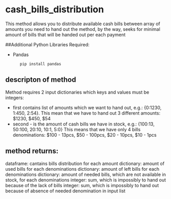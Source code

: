 # cash_bills_distribution
This method allows you to distribute available cash bills between array of amounts you need to hand out
the method, by the way, seeks for minimal amount of bills that will be handed out per each payment

##Additional Python Libraries Required:
<ul>
 <li>Pandas</li>
  
       pip install pandas
</ul>

## descripton of method
Method requires 2 input dictionaries which keys and values must be integers: 
- first contains list of amounts which we want to hand out, e.g.: {0:1230, 1:450, 2:54}.
This mean that we have to hand out 3 different amounts: $1230, $450, $54
- second - is the amount of cash bills we have in stock, e.g.: {100:13, 50:100, 20:10, 10:1, 5:0}
This means that we have only 4 bills denominations: $100 - 13pcs, $50 - 100pcs, $20 - 10pcs, $10 - 1pcs

## method returns:
dataframe: cantains bills distribution for each amount
dictionary: amount of used bills for each denominations 
dictionary: amount of left bills for each denominations 
dictionary: amount of needed bills, which are not available in stock, for each denominations 
integer: sum, which is impossibly to hand out because of the lack of bills
integer: sum, which is impossibly to hand out because of absence of needed denomination in input list
